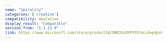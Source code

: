 ```yaml
---
name: "Spirality"
categories: ['creative']
compatibility: emulation
display_result: "Compatible"
version_from: "1.1.22.0"
link: https://www.microsoft.com/store/productId/9NRJGLMXPV55?ocid=pdpshare
---
```

